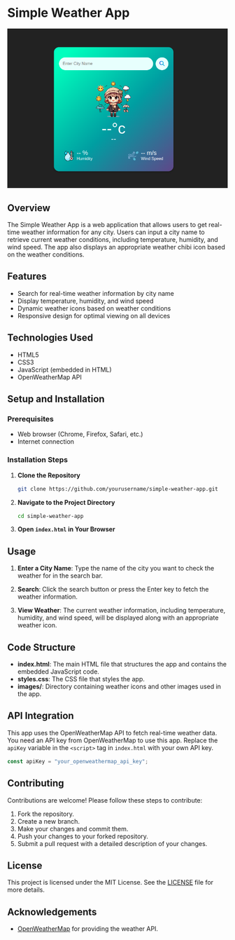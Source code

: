 # Simple Weather App

![Weather App](images/app-screenshot.png)

## Overview

The Simple Weather App is a web application that allows users to get real-time weather information for any city. Users can input a city name to retrieve current weather conditions, including temperature, humidity, and wind speed. The app also displays an appropriate weather chibi icon based on the weather conditions.

## Features

- Search for real-time weather information by city name
- Display temperature, humidity, and wind speed
- Dynamic weather icons based on weather conditions
- Responsive design for optimal viewing on all devices

## Technologies Used

- HTML5
- CSS3
- JavaScript (embedded in HTML)
- OpenWeatherMap API

## Setup and Installation

### Prerequisites

- Web browser (Chrome, Firefox, Safari, etc.)
- Internet connection

### Installation Steps

1. **Clone the Repository**

    ```bash
    git clone https://github.com/yourusername/simple-weather-app.git
    ```

2. **Navigate to the Project Directory**

    ```bash
    cd simple-weather-app
    ```

3. **Open `index.html` in Your Browser**


## Usage

1. **Enter a City Name**: Type the name of the city you want to check the weather for in the search bar.

2. **Search**: Click the search button or press the Enter key to fetch the weather information.

3. **View Weather**: The current weather information, including temperature, humidity, and wind speed, will be displayed along with an appropriate weather icon.

## Code Structure

- **index.html**: The main HTML file that structures the app and contains the embedded JavaScript code.
- **styles.css**: The CSS file that styles the app.
- **images/**: Directory containing weather icons and other images used in the app.

## API Integration

This app uses the OpenWeatherMap API to fetch real-time weather data. You need an API key from OpenWeatherMap to use this app. Replace the `apiKey` variable in the `<script>` tag in `index.html` with your own API key.

```javascript
const apiKey = "your_openweathermap_api_key";
```

## Contributing

Contributions are welcome! Please follow these steps to contribute:

1. Fork the repository.
2. Create a new branch.
3. Make your changes and commit them.
4. Push your changes to your forked repository.
5. Submit a pull request with a detailed description of your changes.

## License

This project is licensed under the MIT License. See the [LICENSE](LICENSE) file for more details.

## Acknowledgements

- [OpenWeatherMap](https://openweathermap.org/) for providing the weather API.

